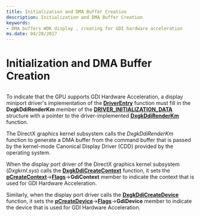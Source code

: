 ```yaml
---
title: Initialization and DMA Buffer Creation
description: Initialization and DMA Buffer Creation
keywords:
- DMA buffers WDK display , creating for GDI hardware acceleration
ms.date: 04/20/2017
---
```


# Initialization and DMA Buffer Creation


## <span id="ddk_introduction_to_command_and_dma_buffers_gg"></span><span id="DDK_INTRODUCTION_TO_COMMAND_AND_DMA_BUFFERS_GG"></span>


To indicate that the GPU supports GDI Hardware Acceleration, a display miniport driver's implementation of the [**DriverEntry**](./driverentry-of-display-miniport-driver.md) function must fill in the **DxgkDdiRenderKm** member of the [**DRIVER\_INITIALIZATION\_DATA**](/windows-hardware/drivers/ddi/dispmprt/ns-dispmprt-_driver_initialization_data) structure with a pointer to the driver-implemented [**DxgkDdiRenderKm**](/windows-hardware/drivers/ddi/d3dkmddi/nc-d3dkmddi-dxgkddi_renderkm) function.

The DirectX graphics kernel subsystem calls the *DxgkDdiRenderKm* function to generate a DMA buffer from the command buffer that is passed by the kernel-mode Canonical Display Driver (CDD) provided by the operating system.

When the display port driver of the DirectX graphics kernel subsystem (*Dxgkrnl.sys*) calls the [**DxgkDdiCreateContext**](/windows-hardware/drivers/ddi/d3dkmddi/nc-d3dkmddi-dxgkddi_createcontext) function, it sets the [**pCreateContext**](/windows-hardware/drivers/ddi/d3dkmddi/ns-d3dkmddi-_dxgkarg_createcontext)-&gt;[**Flags**](/windows-hardware/drivers/ddi/d3dkmddi/ns-d3dkmddi-_dxgk_createcontextflags)-&gt;**GdiContext** member to indicate the context that is used for GDI Hardware Acceleration.

Similarly, when the display port driver calls the [**DxgkDdiCreateDevice**](/windows-hardware/drivers/ddi/d3dkmddi/nc-d3dkmddi-dxgkddi_createdevice) function, it sets the [**pCreateDevice**](/windows-hardware/drivers/ddi/d3dkmddi/ns-d3dkmddi-_dxgkarg_createdevice)-&gt;[**Flags**](/windows-hardware/drivers/ddi/d3dkmddi/ns-d3dkmddi-_dxgk_createdeviceflags)-&gt;**GdiDevice** member to indicate the device that is used for GDI Hardware Acceleration.

 

